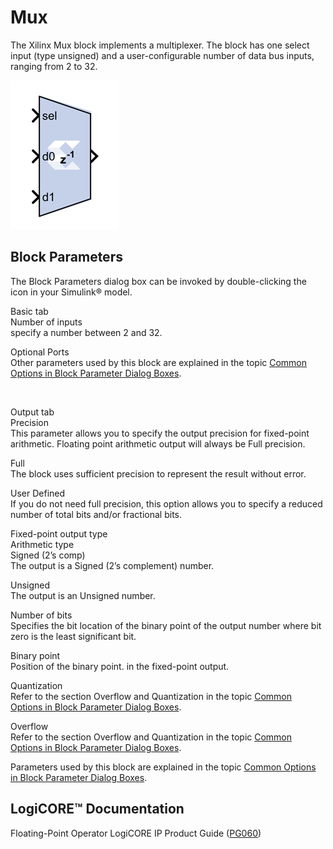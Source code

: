 # Mux

The Xilinx Mux block implements a multiplexer. The block has one select
input (type unsigned) and a user-configurable number of data bus inputs,
ranging from 2 to 32.

![](./Images/njn1555437344445.png)

## Block Parameters

The Block Parameters dialog box can be invoked by double-clicking the
icon in your Simulink® model.

Basic tab  
Number of inputs  
specify a number between 2 and 32.

Optional Ports  
Other parameters used by this block are explained in the topic [Common
Options in Block Parameter Dialog
Boxes](common-options-in-block-parameter-dialog-boxes-aa1032308.html).

&nbsp;

Output tab  
Precision  
This parameter allows you to specify the output precision for
fixed-point arithmetic. Floating point arithmetic output will always be
Full precision.

Full  
The block uses sufficient precision to represent the result without
error.

User Defined  
If you do not need full precision, this option allows you to specify a
reduced number of total bits and/or fractional bits.

Fixed-point output type  
Arithmetic type  
Signed (2’s comp)  
The output is a Signed (2’s complement) number.

Unsigned  
The output is an Unsigned number.

Number of bits  
Specifies the bit location of the binary point of the output number
where bit zero is the least significant bit.

Binary point  
Position of the binary point. in the fixed-point output.

Quantization  
Refer to the section Overflow and Quantization in the topic [Common
Options in Block Parameter Dialog
Boxes](common-options-in-block-parameter-dialog-boxes-aa1032308.html).

Overflow  
Refer to the section Overflow and Quantization in the topic [Common
Options in Block Parameter Dialog
Boxes](common-options-in-block-parameter-dialog-boxes-aa1032308.html).

Parameters used by this block are explained in the topic [Common Options
in Block Parameter Dialog
Boxes](common-options-in-block-parameter-dialog-boxes-aa1032308.html).

## LogiCORE™ Documentation

Floating-Point Operator LogiCORE IP Product Guide
([PG060](https://www.xilinx.com/cgi-bin/docs/ipdoc?c=floating_point;v=latest;d=pg060-floating-point.pdf))
